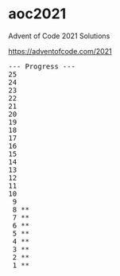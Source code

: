 # aoc2021

Advent of Code 2021 Solutions

https://adventofcode.com/2021
<pre>
--- Progress ---
25 
24 
23 
22 
21 
20 
19 
18 
17 
16 
15 
14 
13 
12 
11 
10 
 9 
 8 **
 7 **
 6 **
 5 **
 4 **
 3 **
 2 **
 1 **
</pre>
